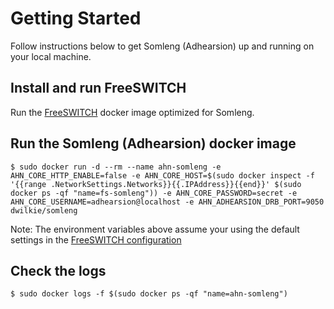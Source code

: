 # Getting Started

Follow instructions below to get Somleng (Adhearsion) up and running on your local machine.

## Install and run FreeSWITCH

Run the [FreeSWITCH](https://github.com/somleng/freeswitch-config/blob/master/docs/GETTING_STARTED.md) docker image optimized for Somleng.

## Run the Somleng (Adhearsion) docker image

```
$ sudo docker run -d --rm --name ahn-somleng -e AHN_CORE_HTTP_ENABLE=false -e AHN_CORE_HOST=$(sudo docker inspect -f '{{range .NetworkSettings.Networks}}{{.IPAddress}}{{end}}' $(sudo docker ps -qf "name=fs-somleng")) -e AHN_CORE_PASSWORD=secret -e AHN_CORE_USERNAME=adhearsion@localhost -e AHN_ADHEARSION_DRB_PORT=9050 dwilkie/somleng
```

Note: The environment variables above assume your using the default settings in the [FreeSWITCH configuration](https://github.com/somleng/freeswitch-config)

## Check the logs

```
$ sudo docker logs -f $(sudo docker ps -qf "name=ahn-somleng")
```

